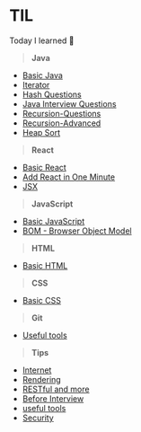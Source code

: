 # TIL
Today I learned :memo:

> **Java**
  - [Basic Java](https://github.com/chanmi-lee/TIL/blob/master/Java/basic-java.md)
  - [Iterator](https://github.com/chanmi-lee/TIL/blob/master/Java/Iterator.md)
  - [Hash Questions](https://github.com/chanmi-lee/TIL/blob/master/Java/hash-questions.md)
  - [Java Interview Questions](https://github.com/chanmi-lee/TIL/blob/master/Java/interview-questions.md)
  - [Recursion-Questions](https://github.com/chanmi-lee/TIL/blob/master/Java/recursion-questions.md)
  - [Recursion-Advanced](https://github.com/chanmi-lee/TIL/blob/master/Java/recursion-advanced.md)
  - [Heap Sort](https://github.com/chanmi-lee/TIL/blob/master/Java/heap-sort.md)

> **React**
  - [Basic React](https://github.com/chanmi-lee/TIL/blob/master/React/basic-react.md)
  - [Add React in One Minute](https://github.com/chanmi-lee/TIL/blob/master/React/add-react-in-one-minute.md)
  - [JSX](https://github.com/chanmi-lee/TIL/blob/master/React/jsx.md)

> **JavaScript**
  - [Basic JavaScript](https://github.com/chanmi-lee/TIL/blob/master/javascript/basic-javascript.md)
  - [BOM - Browser Object Model](https://github.com/chanmi-lee/TIL/blob/master/javascript/bom.md)

> **HTML**
  - [Basic HTML](https://github.com/chanmi-lee/TIL/blob/master/html/basic-html.md)

> **CSS**
  - [Basic CSS](https://github.com/chanmi-lee/TIL/blob/master/css/basic-css.md)

> **Git**
  - [Useful tools](https://github.com/chanmi-lee/TIL/blob/master/Git/useful-tools.md)

> **Tips**
  - [Internet](https://github.com/chanmi-lee/TIL/blob/master/Tips/Internet.md)
  - [Rendering](https://github.com/chanmi-lee/TIL/blob/master/Tips/Rendering.md)
  - [RESTful and more](https://github.com/chanmi-lee/TIL/blob/master/Tips/Restful-and-more.md)
  - [Before Interview](https://github.com/chanmi-lee/TIL/blob/master/Tips/before-interview.md)
  - [useful tools](https://github.com/chanmi-lee/TIL/blob/master/Tips/useful-tools.md)
  - [Security](https://github.com/chanmi-lee/TIL/blob/master/Tips/Security.md)
